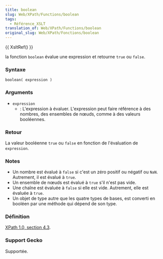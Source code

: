 ```yaml
---
title: boolean
slug: Web/XPath/Functions/boolean
tags:
  - Référence_XSLT
translation_of: Web/XPath/Functions/boolean
original_slug: Web/XPath/Fonctions/boolean
---
```

{{ XsltRef() }}

la fonction `boolean` évalue une expression et retourne `true` ou `false`.

### Syntaxe

```
boolean( expression )
```

### Arguments

- `expression`
  - : L'expression à évaluer. L'expression peut faire référence à des nombres, des ensembles de nœuds, comme à des valeurs booléennes.

### Retour

La valeur booléenne `true` ou `false` en fonction de l'évaluation de `expression`.

### Notes

- Un nombre est évalué à `false` si c'est un zéro positif ou négatif ou `NaN`. Autrement, il est évalué à `true`.
- Un ensemble de nœuds est évalué à `true` s'il n'est pas vide.
- Une chaîne est évaluée à `false` si elle est vide. Autrement, elle est évaluée à `true`.
- Un objet de type autre que les quatre types de bases, est converti en booléen par une méthode qui dépend de son type.

### Définition

[XPath 1.0, section 4.3](http://www.w3.org/TR/xpath#function-boolean).

### Support Gecko

Supportée.
